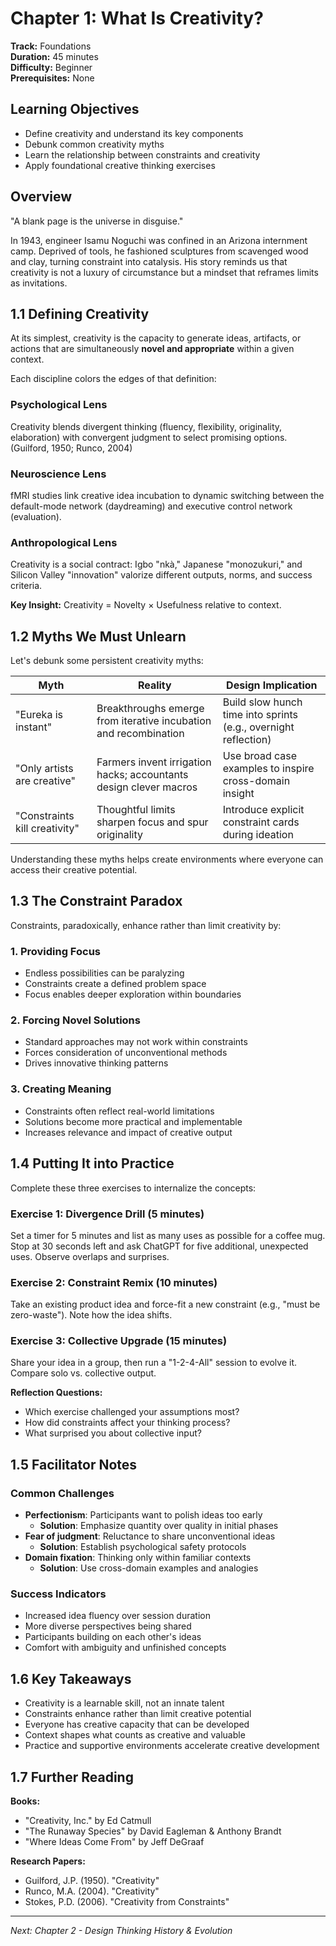 # Chapter 1: What Is Creativity?

**Track:** Foundations  
**Duration:** 45 minutes  
**Difficulty:** Beginner  
**Prerequisites:** None

## Learning Objectives

- Define creativity and understand its key components
- Debunk common creativity myths
- Learn the relationship between constraints and creativity
- Apply foundational creative thinking exercises

## Overview

"A blank page is the universe in disguise."

In 1943, engineer Isamu Noguchi was confined in an Arizona internment camp. Deprived of tools, he fashioned sculptures from scavenged wood and clay, turning constraint into catalysis. His story reminds us that creativity is not a luxury of circumstance but a mindset that reframes limits as invitations.

## 1.1 Defining Creativity

At its simplest, creativity is the capacity to generate ideas, artifacts, or actions that are simultaneously **novel and appropriate** within a given context.

Each discipline colors the edges of that definition:

### Psychological Lens
Creativity blends divergent thinking (fluency, flexibility, originality, elaboration) with convergent judgment to select promising options. (Guilford, 1950; Runco, 2004)

### Neuroscience Lens  
fMRI studies link creative idea incubation to dynamic switching between the default-mode network (daydreaming) and executive control network (evaluation).

### Anthropological Lens
Creativity is a social contract: Igbo "nkà," Japanese "monozukuri," and Silicon Valley "innovation" valorize different outputs, norms, and success criteria.

**Key Insight:** Creativity = Novelty × Usefulness relative to context.

## 1.2 Myths We Must Unlearn

Let's debunk some persistent creativity myths:

| Myth | Reality | Design Implication |
|------|---------|-------------------|
| "Eureka is instant" | Breakthroughs emerge from iterative incubation and recombination | Build slow hunch time into sprints (e.g., overnight reflection) |
| "Only artists are creative" | Farmers invent irrigation hacks; accountants design clever macros | Use broad case examples to inspire cross-domain insight |
| "Constraints kill creativity" | Thoughtful limits sharpen focus and spur originality | Introduce explicit constraint cards during ideation |

Understanding these myths helps create environments where everyone can access their creative potential.

## 1.3 The Constraint Paradox

Constraints, paradoxically, enhance rather than limit creativity by:

### 1. Providing Focus
- Endless possibilities can be paralyzing
- Constraints create a defined problem space
- Focus enables deeper exploration within boundaries

### 2. Forcing Novel Solutions
- Standard approaches may not work within constraints
- Forces consideration of unconventional methods
- Drives innovative thinking patterns

### 3. Creating Meaning
- Constraints often reflect real-world limitations
- Solutions become more practical and implementable
- Increases relevance and impact of creative output

## 1.4 Putting It into Practice

Complete these three exercises to internalize the concepts:

### Exercise 1: Divergence Drill (5 minutes)
Set a timer for 5 minutes and list as many uses as possible for a coffee mug. Stop at 30 seconds left and ask ChatGPT for five additional, unexpected uses. Observe overlaps and surprises.

### Exercise 2: Constraint Remix (10 minutes)  
Take an existing product idea and force-fit a new constraint (e.g., "must be zero-waste"). Note how the idea shifts.

### Exercise 3: Collective Upgrade (15 minutes)
Share your idea in a group, then run a "1-2-4-All" session to evolve it. Compare solo vs. collective output.

**Reflection Questions:**
- Which exercise challenged your assumptions most?
- How did constraints affect your thinking process?
- What surprised you about collective input?

## 1.5 Facilitator Notes

### Common Challenges
- **Perfectionism**: Participants want to polish ideas too early
  - **Solution**: Emphasize quantity over quality in initial phases
- **Fear of judgment**: Reluctance to share unconventional ideas
  - **Solution**: Establish psychological safety protocols
- **Domain fixation**: Thinking only within familiar contexts
  - **Solution**: Use cross-domain examples and analogies

### Success Indicators
- Increased idea fluency over session duration
- More diverse perspectives being shared
- Participants building on each other's ideas
- Comfort with ambiguity and unfinished concepts

## 1.6 Key Takeaways

- Creativity is a learnable skill, not an innate talent
- Constraints enhance rather than limit creative potential
- Everyone has creative capacity that can be developed
- Context shapes what counts as creative and valuable
- Practice and supportive environments accelerate creative development

## 1.7 Further Reading

**Books:**
- "Creativity, Inc." by Ed Catmull
- "The Runaway Species" by David Eagleman & Anthony Brandt
- "Where Ideas Come From" by Jeff DeGraaf

**Research Papers:**
- Guilford, J.P. (1950). "Creativity"
- Runco, M.A. (2004). "Creativity"
- Stokes, P.D. (2006). "Creativity from Constraints"

---

*Next: Chapter 2 - Design Thinking History & Evolution*
